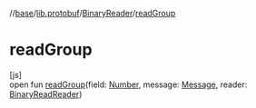 //[base](../../../index.md)/[lib.protobuf](../index.md)/[BinaryReader](index.md)/[readGroup](read-group.md)

# readGroup

[js]\
open fun [readGroup](read-group.md)(field: [Number](https://kotlinlang.org/api/latest/jvm/stdlib/kotlin/-number/index.html), message: [Message](../-message/index.md), reader: [BinaryReadReader](../index.md#102622972%2FClasslikes%2F-951264851))
